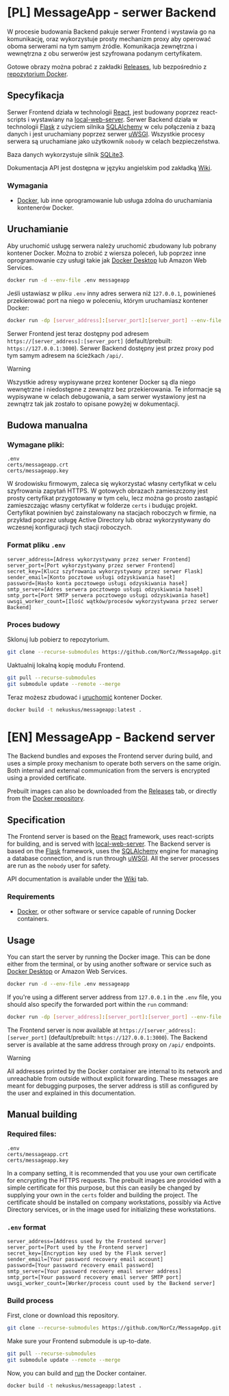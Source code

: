 # [PL] MessageApp - serwer Backend
W procesie budowania Backend pakuje serwer Frontend i wystawia go na komunikację, oraz wykorzystuje prosty mechanizm proxy aby operować oboma serwerami na tym samym źródle. Komunikacja zewnętrzna i wewnętrzna z obu serwerów jest szyfrowana podanym certyfikatem.

Gotowe obrazy można pobrać z zakładki [Releases](https://github.com/NorCz/MessageApp/releases), lub bezpośrednio z [repozytorium Docker](https://hub.docker.com/repository/docker/nekuskus/messageapp/general).

## Specyfikacja
Serwer Frontend działa w technologii [React](https://react.dev/), jest budowany poprzez react-scripts i wystawiany na [local-web-server](https://github.com/lwsjs/local-web-server). Serwer Backend działa w technologii [Flask](https://flask.palletsprojects.com/en/3.0.x/) z użyciem silnika [SQLAlchemy](https://www.sqlalchemy.org/) w celu połączenia z bazą danych i jest uruchamiany poprzez serwer [uWSGI](https://github.com/unbit/uwsgi). Wszystkie procesy serwera są uruchamiane jako użytkownik `nobody` w celach bezpieczeństwa.

Baza danych wykorzystuje silnik [SQLite3](https://www.sqlite.org/).

Dokumentacja API jest dostępna w języku angielskim pod zakładką [Wiki](https://github.com/NorCz/MessageApp/wiki/MessageApp-Backend-API-Documentation).

### Wymagania
* [Docker](https://www.docker.com/products/docker-desktop/), lub inne oprogramowanie lub usługa zdolna do uruchamiania kontenerów Docker.

## Uruchamianie
Aby uruchomić usługę serwera należy uruchomić zbudowany lub pobrany kontener Docker. Można to zrobić z wiersza poleceń, lub poprzez inne oprogramowanie czy usługi takie jak [Docker Desktop](https://www.docker.com/products/docker-desktop/) lub Amazon Web Services.
```bash
docker run -d --env-file .env messageapp
```
Jeśli ustawiasz w pliku `.env` inny adres serwera niż `127.0.0.1`, powinieneś przekierować port na niego w poleceniu, którym uruchamiasz kontener Docker:
```bash
docker run -dp [server_address]:[server_port]:[server_port] --env-file .env messageapp
```
Serwer Frontend jest teraz dostępny pod adresem `https://[server_address]:[server_port]` (default/prebuilt: `https://127.0.0.1:3000`). Serwer Backend dostępny jest przez proxy pod tym samym adresem na ścieżkach `/api/`.

> [!WARNING]
> Wszystkie adresy wypisywane przez kontener Docker są dla niego wewnętrzne i niedostępne z zewnątrz bez przekierowania. Te informacje są wypisywane w celach debugowania, a sam serwer wystawiony jest na zewnątrz tak jak zostało to opisane powyżej w dokumentacji.

## Budowa manualna

### Wymagane pliki:
```
.env
certs/messageapp.crt
certs/messageapp.key
```
W środowisku firmowym, zaleca się wykorzystać własny certyfikat w celu szyfrowania zapytań HTTPS. W gotowych obrazach zamieszczony jest prosty certyfikat przygotowany w tym celu, lecz można go prosto zastąpić zamieszczając własny certyfikat w folderze `certs` i budując projekt. Certyfikat powinien być zainstalowany na stacjach roboczych w firmie, na przykład poprzez usługę Active Directory lub obraz wykorzystywany do wczesnej konfiguracji tych stacji roboczych.

### Format pliku `.env`
```env
server_address=[Adress wykorzystywany przez serwer Frontend]
server_port=[Port wykorzystywany przez serwer Frontend]
secret_key=[Klucz szyfrowania wykorzystywany przez serwer Flask]
sender_email=[Konto pocztowe usługi odzyskiwania haseł]
password=[Hasło konta pocztowego usługi odzyskiwania haseł]
smtp_server=[Adres serwera pocztowego usługi odzyskiwania haseł]
smtp_port=[Port SMTP serwera pocztowego usługi odzyskiwania haseł]
uwsgi_worker_count=[Ilość wątków/procesów wykorzystywana przez serwer Backend]
```
### Proces budowy
Sklonuj lub pobierz to repozytorium.
```bash
git clone --recurse-submodules https://github.com/NorCz/MessageApp.git
```
Uaktualnij lokalną kopię modułu Frontend.
```bash
git pull --recurse-submodules
git submodule update --remote --merge
```
Teraz możesz zbudować i [uruchomić](#uruchamianie) kontener Docker.
```bash
docker build -t nekuskus/messageapp:latest .
```

# [EN] MessageApp - Backend server
The Backend bundles and exposes the Frontend server during build, and uses a simple proxy mechanism to operate both servers on the same origin. Both internal and external communication from the servers is encrypted using a provided certificate.

Prebuilt images can also be downloaded from the [Releases](https://github.com/NorCz/MessageApp/releases) tab, or directly from the [Docker repository](https://hub.docker.com/repository/docker/nekuskus/messageapp/general).

## Specification
The Frontend server is based on the [React](https://react.dev/) framework, uses react-scripts for building, and is served with [local-web-server](https://github.com/lwsjs/local-web-server). The Backend server is based on the [Flask](https://flask.palletsprojects.com/en/) framework, uses the [SQLAlchemy](https://www.sqlalchemy.org/) engine for managing a database connection, and is run through [uWSGI](https://github.com/unbit/uwsgi). All the server processes are run as the `nobody` user for safety.

API documentation is available under the [Wiki](https://github.com/NorCz/MessageApp/wiki/MessageApp-Backend-API-Documentation) tab.

### Requirements
* [Docker](https://www.docker.com/products/docker-desktop/), or other software or service capable of running Docker containers.

## Usage
You can start the server by running the Docker image. This can be done either from the terminal, or by using another software or service such as [Docker Desktop](https://www.docker.com/products/docker-desktop/) or Amazon Web Services.
```bash
docker run -d --env-file .env messageapp
```
If you're using a different server address from `127.0.0.1` in the `.env` file, you should also specify the forwarded port within the `run` command:
```bash
docker run -dp [server_address]:[server_port]:[server_port] --env-file .env messageapp
```
The Frontend server is now available at `https://[server_address]:[server_port]` (default/prebuilt: `https://127.0.0.1:3000`). The Backend server is available at the same address through proxy on `/api/` endpoints.

> [!WARNING]
> All addresses printed by the Docker container are internal to its network and unreachable from outside without explicit forwarding. These messages are meant for debugging purposes, the server address is still as configured by the user and explained in this documentation.

## Manual building

### Required files:
```
.env
certs/messageapp.crt
certs/messageapp.key
```
In a company setting, it is recommended that you use your own certificate for encrypting the HTTPS requests. The prebuilt images are provided with a simple certificate for this purpose, but this can easily be changed by supplying your own in the `certs` folder and building the project. The certificate should be installed on company workstations, possibly via Active Directory services, or in the image used for initializing these workstations.

### `.env` format
```env
server_address=[Address used by the Frontend server]
server_port=[Port used by the Frontend server]
secret_key=[Encryption key used by the Flask server]
sender_email=[Your password recovery email account]
password=[Your password recovery email password]
smtp_server=[Your password recovery email server address]
smtp_port=[Your password recovery email server SMTP port]
uwsgi_worker_count=[Worker/process count used by the Backend server]
```

### Build process
First, clone or download this repository.
```bash
git clone --recurse-submodules https://github.com/NorCz/MessageApp.git
```
Make sure your Frontend submodule is up-to-date.
```bash
git pull --recurse-submodules
git submodule update --remote --merge
```
Now, you can build and [run](#usage) the Docker container.
```bash
docker build -t nekuskus/messageapp:latest .
```
